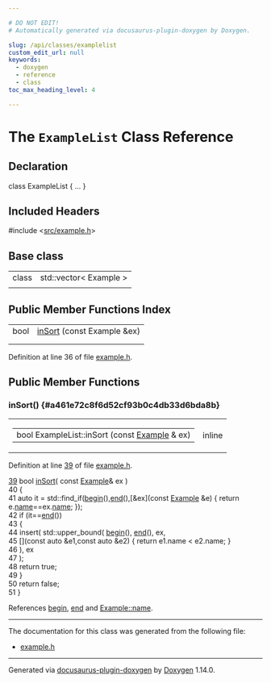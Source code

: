 ```yaml
---

# DO NOT EDIT!
# Automatically generated via docusaurus-plugin-doxygen by Doxygen.

slug: /api/classes/examplelist
custom_edit_url: null
keywords:
  - doxygen
  - reference
  - class
toc_max_heading_level: 4

---
```


<div class="doxyPage">

# The `ExampleList` Class Reference



## Declaration

<div class="doxyDeclaration">
class ExampleList { ... }
</div>

## Included Headers

<div class="doxyIncludesList">#include &lt;<a href="/web-doxygen/docs/api/files/src/example-h">src/example.h</a>&gt;
</div>

## Base class

<table class="doxyMembersIndex">

<tr class="doxyMemberIndexItem">
<td class="doxyMemberIndexItemType" align="left" valign="top">class</td>
<td class="doxyMemberIndexItemName" align="left" valign="top">std::vector&lt; Example &gt;</td>
</tr>
<tr class="doxyMemberIndexSeparator">
<td class="doxyMemberIndexSeparator" colspan="2"></td>
</tr>

</table>

## Public Member Functions Index

<table class="doxyMembersIndex">

<tr class="doxyMemberIndexItem">
<td class="doxyMemberIndexItemType" align="left" valign="top">bool</td>
<td class="doxyMemberIndexItemName" align="left" valign="top"><a href="#a461e72c8f6d52cf93b0c4db33d6bda8b">inSort</a> (const Example &amp;ex)</td>
</tr>
<tr class="doxyMemberIndexDescription">
<td class="doxyMemberIndexDescriptionLeft"></td>
<td class="doxyMemberIndexDescriptionRight">
</td>
</tr>
<tr class="doxyMemberIndexSeparator">
<td class="doxyMemberIndexSeparator" colspan="2"></td>
</tr>

</table>


<p>Definition at line 36 of file <a href="/web-doxygen/docs/api/files/src/example-h">example.h</a>.</p>

<div class="doxySectionDef">

## Public Member Functions

### inSort() {#a461e72c8f6d52cf93b0c4db33d6bda8b}

<div class="doxyMemberItem">
<div class="doxyMemberProto">
<table class="doxyMemberLabels">
<tr class="doxyMemberLabels">
<td class="doxyMemberLabelsLeft">
<table class="doxyMemberName">
<tr>
<td class="doxyMemberName">bool ExampleList::inSort (const <a href="/web-doxygen/docs/api/structs/example">Example</a> &amp; ex)</td>
</tr>
</table>
</td>
<td class="doxyMemberLabelsRight">
<span class="doxyMemberLabels">
<span class="doxyMemberLabel inline">inline</span>
</span>
</td>
</tr>
</table>
</div>
<div class="doxyMemberDoc">


<p>Definition at line <a href="/web-doxygen/docs/api/files/src/example-h/#l00039">39</a> of file <a href="/web-doxygen/docs/api/files/src/example-h">example.h</a>.</p>

<div class="doxyProgramListing">

<div class="doxyCodeLine"><span class="doxyLineNumber"><a href="#a461e72c8f6d52cf93b0c4db33d6bda8b">39</a></span><span class="doxyLineContent"><span class="doxyHighlight">    </span><span class="doxyHighlightKeywordType">bool</span><span class="doxyHighlight"> <a href="#a461e72c8f6d52cf93b0c4db33d6bda8b">inSort</a>( </span><span class="doxyHighlightKeyword">const</span><span class="doxyHighlight"> <a href="/web-doxygen/docs/api/structs/example">Example</a>&amp; ex )</span></span></div>
<div class="doxyCodeLine"><span class="doxyLineNumber">40</span><span class="doxyLineContent"><span class="doxyHighlight">    {</span></span></div>
<div class="doxyCodeLine"><span class="doxyLineNumber">41</span><span class="doxyLineContent"><span class="doxyHighlight">      </span><span class="doxyHighlightKeyword">auto</span><span class="doxyHighlight"> it = std::find_if(<a href="/web-doxygen/docs/api/files/src/dir-cpp/#ab6c94b68ae7d5509e621425954c7fc50">begin</a>(),<a href="/web-doxygen/docs/api/files/src/dir-cpp/#ad0550a128905c4e07b633d437992b002">end</a>(),[&amp;ex](</span><span class="doxyHighlightKeyword">const</span><span class="doxyHighlight"> <a href="/web-doxygen/docs/api/structs/example">Example</a> &amp;e) { </span><span class="doxyHighlightKeywordFlow">return</span><span class="doxyHighlight"> e.<a href="/web-doxygen/docs/api/structs/example/#a3ff74d2063cc9dc8b836ce95e79af75d">name</a>==ex.<a href="/web-doxygen/docs/api/structs/example/#a3ff74d2063cc9dc8b836ce95e79af75d">name</a>; });</span></span></div>
<div class="doxyCodeLine"><span class="doxyLineNumber">42</span><span class="doxyLineContent"><span class="doxyHighlight">      </span><span class="doxyHighlightKeywordFlow">if</span><span class="doxyHighlight"> (it==<a href="/web-doxygen/docs/api/files/src/dir-cpp/#ad0550a128905c4e07b633d437992b002">end</a>())</span></span></div>
<div class="doxyCodeLine"><span class="doxyLineNumber">43</span><span class="doxyLineContent"><span class="doxyHighlight">      {</span></span></div>
<div class="doxyCodeLine"><span class="doxyLineNumber">44</span><span class="doxyLineContent"><span class="doxyHighlight">        insert( std::upper_bound( <a href="/web-doxygen/docs/api/files/src/dir-cpp/#ab6c94b68ae7d5509e621425954c7fc50">begin</a>(), <a href="/web-doxygen/docs/api/files/src/dir-cpp/#ad0550a128905c4e07b633d437992b002">end</a>(), ex,</span></span></div>
<div class="doxyCodeLine"><span class="doxyLineNumber">45</span><span class="doxyLineContent"><span class="doxyHighlight">                 [](</span><span class="doxyHighlightKeyword">const</span><span class="doxyHighlight"> </span><span class="doxyHighlightKeyword">auto</span><span class="doxyHighlight"> &amp;e1,</span><span class="doxyHighlightKeyword">const</span><span class="doxyHighlight"> </span><span class="doxyHighlightKeyword">auto</span><span class="doxyHighlight"> &amp;e2) { </span><span class="doxyHighlightKeywordFlow">return</span><span class="doxyHighlight"> e1.name &lt; e2.name; }</span></span></div>
<div class="doxyCodeLine"><span class="doxyLineNumber">46</span><span class="doxyLineContent"><span class="doxyHighlight">                ), ex</span></span></div>
<div class="doxyCodeLine"><span class="doxyLineNumber">47</span><span class="doxyLineContent"><span class="doxyHighlight">              );</span></span></div>
<div class="doxyCodeLine"><span class="doxyLineNumber">48</span><span class="doxyLineContent"><span class="doxyHighlight">        </span><span class="doxyHighlightKeywordFlow">return</span><span class="doxyHighlight"> </span><span class="doxyHighlightKeyword">true</span><span class="doxyHighlight">;</span></span></div>
<div class="doxyCodeLine"><span class="doxyLineNumber">49</span><span class="doxyLineContent"><span class="doxyHighlight">      }</span></span></div>
<div class="doxyCodeLine"><span class="doxyLineNumber">50</span><span class="doxyLineContent"><span class="doxyHighlight">      </span><span class="doxyHighlightKeywordFlow">return</span><span class="doxyHighlight"> </span><span class="doxyHighlightKeyword">false</span><span class="doxyHighlight">;</span></span></div>
<div class="doxyCodeLine"><span class="doxyLineNumber">51</span><span class="doxyLineContent"><span class="doxyHighlight">    }</span></span></div>

</div>


References <a href="/web-doxygen/docs/api/files/src/dir-cpp/#ab6c94b68ae7d5509e621425954c7fc50">begin</a>, <a href="/web-doxygen/docs/api/files/src/dir-cpp/#ad0550a128905c4e07b633d437992b002">end</a> and <a href="/web-doxygen/docs/api/structs/example/#a3ff74d2063cc9dc8b836ce95e79af75d">Example::name</a>.
</div>
</div>

</div>

<hr/>

<p>The documentation for this class was generated from the following file:</p>

<ul>
<li><a href="/web-doxygen/docs/api/files/src/example-h">example.h</a></li>
</ul>

<hr/>

<p class="doxyGeneratedBy">Generated via <a href="https://github.com/xpack/docusaurus-plugin-doxygen">docusaurus-plugin-doxygen</a> by <a href="https://www.doxygen.nl">Doxygen</a> 1.14.0.</p>

</div>

